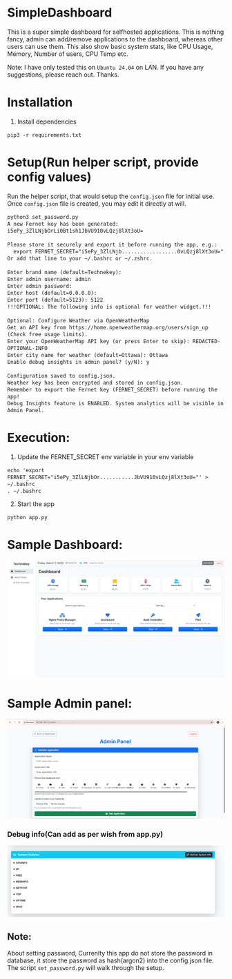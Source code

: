 # SimpleDashboard
This is a super simple dashboard for selfhosted applications. This is nothing fancy, admin can add/remove applications to the dashboard, whereas other users can use them. This also show basic system stats, like CPU Usage, Memory, Number of users, CPU Temp etc.  

Note: I have only tested this on `Ubuntu 24.04` on LAN.  If you have any suggestions, please reach out. Thanks. 

# Installation

1. Install dependencies

```
pip3 -r requirements.txt
```

# Setup(Run helper script, provide config values)

Run the helper script, that would setup the `config.json` file for initial use.  Once `config.json` file is created, you may edit it directly at will. 

```
python3 set_password.py
A new Fernet key has been generated:
i5ePy_3ZlLNjbOrLi0Bt1sh1JbVU910vLQzj8lXt3oU=

Please store it securely and export it before running the app, e.g.:
  export FERNET_SECRET="i5ePy_3ZlLNjb..................0vLQzj8lXt3oU="
Or add that line to your ~/.bashrc or ~/.zshrc.

Enter brand name (default=Technekey):
Enter admin username: admin
Enter admin password:
Enter host (default=0.0.0.0):
Enter port (default=5123): 5122
!!!OPTIONAL: The following info is optional for weather widget.!!!

Optional: Configure Weather via OpenWeatherMap
Get an API key from https://home.openweathermap.org/users/sign_up (Check free usage limits).
Enter your OpenWeatherMap API key (or press Enter to skip): REDACTED-OPTIONAL-INFO
Enter city name for weather (default=Ottawa): Ottawa
Enable debug insights in admin panel? (y/N): y

Configuration saved to config.json.
Weather key has been encrypted and stored in config.json.
Remember to export the Fernet key (FERNET_SECRET) before running the app!
Debug Insights feature is ENABLED. System analytics will be visible in Admin Panel.

```

# Execution: 
1. Update the FERNET_SECRET env variable in your env variable

```
echo 'export FERNET_SECRET="i5ePy_3ZlLNjbOr...........JbVU910vLQzj8lXt3oU="' > ~/.bashrc
. ~/.bashrc
```

2. Start the app

```
python app.py
```

# Sample Dashboard:

![Screenshot](assets/sample_dashboard_v1.png)


# Sample Admin panel:
![Screenshot](assets/sample_dashboard_v2.png)

### Debug info(Can add as per wish from app.py)
![Screenshot](assets/sample_dashboard_v3.png)


## Note: 
About setting password, Currenlty this app do not store the password in database, it store the password as hash(argon2) into the config.json file.  The script `set_password.py` will walk through the setup. 
